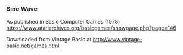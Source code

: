 ### Sine Wave

As published in Basic Computer Games (1978)
https://www.atariarchives.org/basicgames/showpage.php?page=146

Downloaded from Vintage Basic at
http://www.vintage-basic.net/games.html
